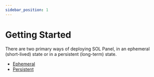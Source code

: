 ```yaml
---
sidebar_position: 1
---
```


# Getting Started

There are two primary ways of deploying SOL Panel, in an ephemeral (short-lived) state or in a persistent (long-term) state.

- [Ephemeral](quick-start)
- [Persistent](production)
